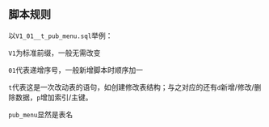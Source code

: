 
## 脚本规则

以`V1_01__t_pub_menu.sql`举例：


`V1`为标准前缀，一般无需改变

`01`代表递增序号，一般新增脚本时顺序加一


`t`代表这是一次改动表的语句，如创建修改表结构；与之对应的还有`d`新增/修改/删除数据，`p`增加索引/主键。

`pub_menu`显然是表名